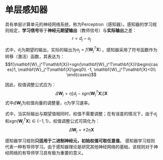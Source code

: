 ﻿# 单层感知器

具有单层计算单元的神经网络系统，称为Perceptron（感知器）。感知器的学习规则规定，**学习信号**等于**神经元期望输出**（教师信号）与**实际输出**之差：
$$ r=d_j-o_j$$

式中，$d_j$为期望的输出，实际的输出为$o_j=f(\mathbf{W}_j^T\mathbf{X})$ 。感知器采用了符号函数作为转移（激活）函数，其表达为：
$$f(\mathbf{W}_j^T\mathbf{X})=sgn(\mathbf{W}_j^T\mathbf{X})\begin{cases}1, \mathbf{W}_j^T\mathbf{X}\geq0\\
-1, \mathbf{W}_j^T\mathbf{X}<0\\
\end{cases}$$ 

因此，权值调整公式应为：
$$\Delta\mathbf{W}_j=\eta[d_j-sgn(\mathbf{W}_j^T\mathbf{X})] \mathbf{X}$$
式中$\Delta\mathbf{W}_j$为权值向量的调整量，$\eta$为学习速率。

式中，当实际输出与期望值相同时，权值不需要调整；在有误差的情况下，由于$d_j$和$sgn(\mathbf{W}_j^T\mathbf{X})\in\{-1,1\}$，权值调整公式可简化为：
$$\Delta\mathbf{W}_j=\pm2\eta\mathbf{X}$$

感知器学习规则**只适用于二进制神经元，初始权值可取任意值**。
感知器学习规则代表一种有导师学习。由于感知器理论是研究其他神经网络的基础，该规则对于神经网络的有导师学习具有极为重要的意义。

